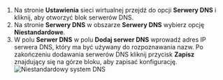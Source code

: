 1. Na stronie **Ustawienia** sieci wirtualnej przejdź do opcji **Serwery DNS** i kliknij, aby otworzyć blok serwerów DNS.
2. Na stronie **Serwery DNS** w obszarze **Serwery DNS** wybierz opcję **Niestandardowe**.
3. W polu **Serwer DNS** w polu **Dodaj serwer DNS** wprowadź adres IP serwera DNS, który ma być używany do rozpoznawania nazw. Po zakończeniu dodawania serwerów DNS kliknij przycisk **Zapisz** znajdujący się na górze bloku, aby zapisać konfigurację.
  ![Niestandardowy system DNS](./media/vpn-gateway-add-dns-rm-portal/add_dns.png)